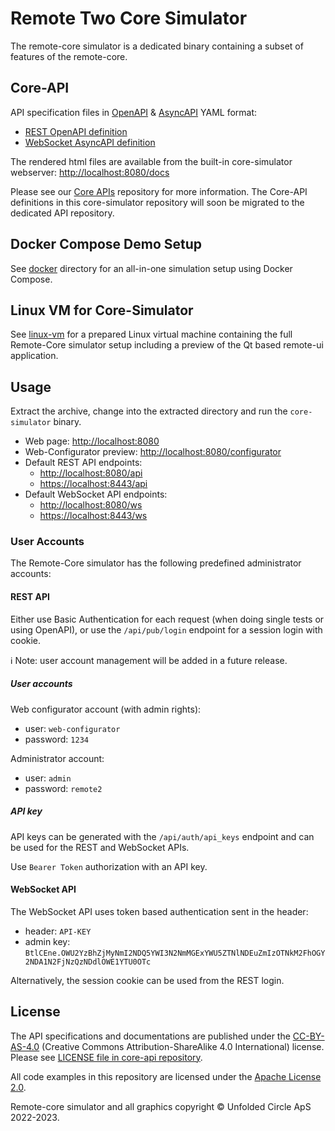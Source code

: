 # Remote Two Core Simulator

The remote-core simulator is a dedicated binary containing a subset of features of the remote-core.

## Core-API

API specification files in [OpenAPI](https://swagger.io/specification/) & [AsyncAPI](https://www.asyncapi.com/)
YAML format:

- [REST OpenAPI definition](core-api/rest/openapi.yaml)
- [WebSocket AsyncAPI definition](core-api/websocket/asyncapi.yaml)

The rendered html files are available from the built-in core-simulator webserver: <http://localhost:8080/docs>

Please see our [Core APIs](https://github.com/unfoldedcircle/core-api) repository for more information.
The Core-API definitions in this core-simulator repository will soon be migrated to the dedicated API repository.

## Docker Compose Demo Setup

See [docker](docker) directory for an all-in-one simulation setup using Docker Compose.

## Linux VM for Core-Simulator

See [linux-vm](linux-vm) for a prepared Linux virtual machine containing the full Remote-Core simulator setup including
a preview of the Qt based remote-ui application.

## Usage

Extract the archive, change into the extracted directory and run the `core-simulator` binary.

- Web page: <http://localhost:8080>
- Web-Configurator preview: <http://localhost:8080/configurator>
- Default REST API endpoints:
  - <http://localhost:8080/api>
  - <https://localhost:8443/api>
- Default WebSocket API endpoints:
  - <http://localhost:8080/ws>
  - <https://localhost:8443/ws>

### User Accounts

The Remote-Core simulator has the following predefined administrator accounts:

#### REST API

Either use Basic Authentication for each request (when doing single tests or using OpenAPI), or use the `/api/pub/login`
endpoint for a session login with cookie.

ℹ️ Note: user account management will be added in a future release.

##### User accounts

Web configurator account (with admin rights):
- user: `web-configurator`
- password: `1234`

Administrator account:
- user: `admin`
- password: `remote2`

##### API key

API keys can be generated with the `/api/auth/api_keys` endpoint and can be used for the REST and WebSocket APIs.

Use `Bearer Token` authorization with an API key.

#### WebSocket API

The WebSocket API uses token based authentication sent in the header:

- header: `API-KEY`
- admin key: `BtlCEne.OWU2YzBhZjMyNmI2NDQ5YWI3N2NmMGExYWU5ZTNlNDEuZmIzOTNkM2FhOGY2NDA1N2FjNzQzNDdlOWE1YTU0OTc`

Alternatively, the session cookie can be used from the REST login.

## License

The API specifications and documentations are published under the [CC-BY-AS-4.0](https://creativecommons.org/licenses/by-sa/4.0/)
(Creative Commons Attribution-ShareAlike 4.0 International) license.  
Please see [LICENSE file in core-api repository](https://github.com/unfoldedcircle/core-api/blob/main/LICENSE).  

All code examples in this repository are licensed under the [Apache License 2.0](https://www.apache.org/licenses/LICENSE-2.0).  

Remote-core simulator and all graphics copyright © Unfolded Circle ApS 2022-2023.
 